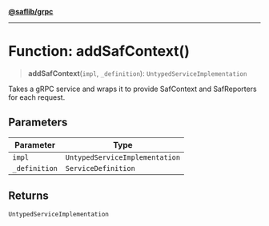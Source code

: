[**@saflib/grpc**](../../../index.md)

***

# Function: addSafContext()

> **addSafContext**(`impl`, `_definition`): `UntypedServiceImplementation`

Takes a gRPC service and wraps it to provide SafContext and SafReporters for each request.

## Parameters

| Parameter | Type |
| ------ | ------ |
| `impl` | `UntypedServiceImplementation` |
| `_definition` | `ServiceDefinition` |

## Returns

`UntypedServiceImplementation`
